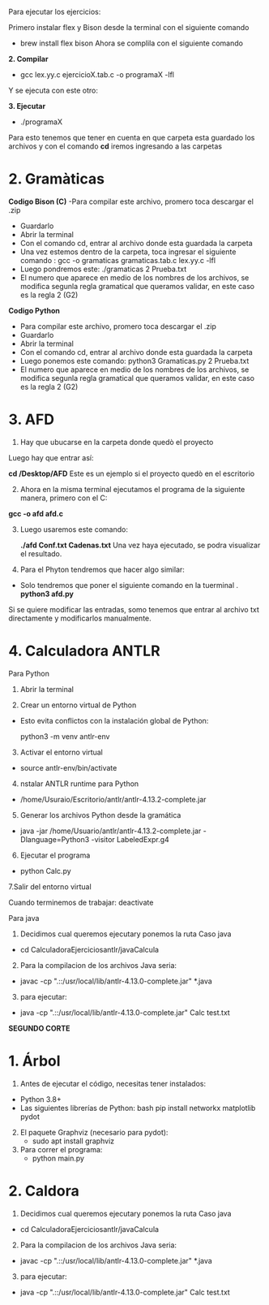 Para ejecutar los ejercicios:

Primero instalar flex y Bison desde la terminal con el siguiente comando 

- brew install flex bison
Ahora se complila con el siguiente comando

 **2. Compilar**
 
- gcc lex.yy.c ejercicioX.tab.c -o programaX -lfl
  
Y se ejecuta con este otro:

**3. Ejecutar**

- ./programaX

Para esto tenemos que tener en cuenta en que carpeta esta guardado los archivos y con el comando **cd** iremos ingresando a las carpetas


# 2. Gramàticas

**Codigo Bison (C)**
-Para compilar este archivo, promero toca descargar el .zip
- Guardarlo
- Abrir la terminal
- Con el comando cd, entrar al archivo donde esta guardada la carpeta
-  Una vez estemos dentro de la carpeta, toca ingresar el siguiente comando : gcc -o gramaticas gramaticas.tab.c lex.yy.c -lfl
-  Luego pondremos este: ./gramaticas 2 Prueba.txt
-  El numero que aparece en medio de los nombres de los archivos, se modifica segunla regla gramatical que queramos validar, en este caso es la regla 2 (G2)

**Codigo Python**
- Para compilar este archivo, promero toca descargar el .zip
- Guardarlo
- Abrir la terminal
- Con el comando cd, entrar al archivo donde esta guardada la carpeta
- Luego ponemos este comando: python3 Gramaticas.py 2 Prueba.txt
-  El numero que aparece en medio de los nombres de los archivos, se modifica segunla regla gramatical que queramos validar, en este caso es la regla 2 (G2)


  
# 3. AFD

1. Hay que ubucarse  en la carpeta donde quedò el proyecto

Luego hay que entrar así:

**cd /Desktop/AFD**
Este es un ejemplo si el proyecto quedò en el escritorio

2. Ahora en la misma terminal ejecutamos el programa de la siguiente manera, primero con el C:
   
**gcc -o afd afd.c**

3. Luego usaremos este comando:

   **./afd Conf.txt Cadenas.txt**
Una vez haya ejecutado, se podra visualizar el resultado.

4. Para el Phyton tendremos que hacer algo similar:

- Solo tendremos que poner el siguiente comando en la tuerminal
.  **python3 afd.py**

Si se quiere modificar las entradas, somo tenemos que entrar al archivo txt directamente y modificarlos manualmente.


# 4. Calculadora ANTLR

Para Python

1. Abrir la terminal

2. Crear un entorno virtual de Python

- Esto evita conflictos con la instalación global de Python:
  
  python3 -m venv antlr-env
  
3. Activar el entorno virtual
- source antlr-env/bin/activate
  
4. nstalar ANTLR runtime para Python
- /home/Usuraio/Escritorio/antlr/antlr-4.13.2-complete.jar

5. Generar los archivos Python desde la gramática
- java -jar /home/Usuario/antlr/antlr-4.13.2-complete.jar -Dlanguage=Python3 -visitor LabeledExpr.g4

6. Ejecutar el programa
- python Calc.py
  
7.Salir del entorno virtual

Cuando terminemos de trabajar: deactivate


Para java

1. Decidimos cual queremos ejecutary ponemos la ruta Caso java
- cd CalculadoraEjerciciosantlr/javaCalcula
2.  Para la compilacion de los archivos Java seria:
- javac -cp ".::/usr/local/lib/antlr-4.13.0-complete.jar" *.java
3. para ejecutar:
- java -cp ".::/usr/local/lib/antlr-4.13.0-complete.jar" Calc test.txt



**SEGUNDO CORTE**

# 1. Árbol

1. Antes de ejecutar el código, necesitas tener instalados:

- Python 3.8+
- Las siguientes librerías de Python:
  bash
  pip install networkx matplotlib pydot

2. El paquete Graphviz (necesario para pydot):
   - sudo apt install graphviz
3. Para correr el programa:
   - python main.py

# 2. Caldora

1. Decidimos cual queremos ejecutary ponemos la ruta Caso java
- cd CalculadoraEjerciciosantlr/javaCalcula
2.  Para la compilacion de los archivos Java seria:
- javac -cp ".::/usr/local/lib/antlr-4.13.0-complete.jar" *.java
3. para ejecutar:
- java -cp ".::/usr/local/lib/antlr-4.13.0-complete.jar" Calc test.txt






